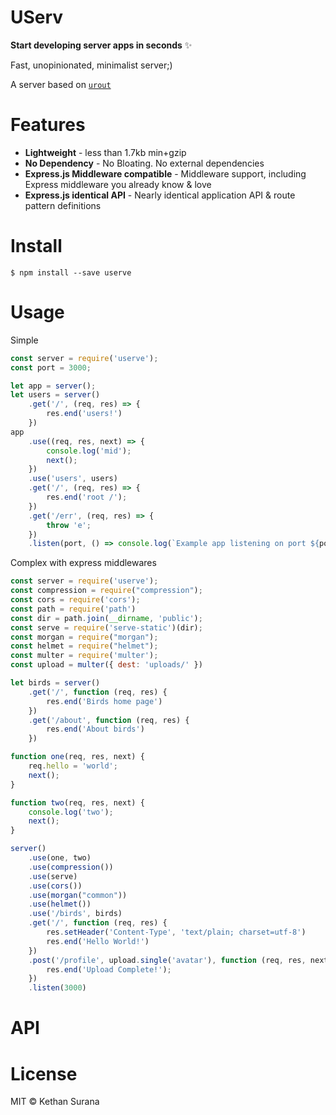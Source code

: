 # UServ

**Start developing server apps in seconds** ✨

Fast, unopinionated, minimalist server;)

A server based on [```urout```](https://github.com/kethan/urout)

# Features

* **Lightweight** - less than 1.7kb min+gzip
* **No Dependency** - No Bloating. No external dependencies
* **Express.js Middleware compatible** - Middleware support, including Express middleware you already know & love
* **Express.js identical API** - Nearly identical application API & route pattern definitions

# Install
```
$ npm install --save userve
```
# Usage

Simple

```js
const server = require('userve');
const port = 3000;

let app = server();
let users = server()
    .get('/', (req, res) => {
        res.end('users!')
    })
app
    .use((req, res, next) => {
        console.log('mid');
        next();
    })
    .use('users', users)
    .get('/', (req, res) => {
        res.end('root /');
    })
    .get('/err', (req, res) => {
        throw 'e';
    })
    .listen(port, () => console.log(`Example app listening on port ${port}!`));
```

Complex with express middlewares
```js
const server = require('userve');
const compression = require("compression");
const cors = require('cors');
const path = require('path')
const dir = path.join(__dirname, 'public');
const serve = require('serve-static')(dir);
const morgan = require("morgan");
const helmet = require("helmet");
const multer = require('multer');
const upload = multer({ dest: 'uploads/' })

let birds = server()
    .get('/', function (req, res) {
        res.end('Birds home page')
    })
    .get('/about', function (req, res) {
        res.end('About birds')
    })

function one(req, res, next) {
    req.hello = 'world';
    next();
}

function two(req, res, next) {
    console.log('two');
    next();
}

server()
    .use(one, two)
    .use(compression())
    .use(serve)
    .use(cors())
    .use(morgan("common"))
    .use(helmet())
    .use('/birds', birds)
    .get('/', function (req, res) {
        res.setHeader('Content-Type', 'text/plain; charset=utf-8')
        res.end('Hello World!')
    })
    .post('/profile', upload.single('avatar'), function (req, res, next) {
        res.end('Upload Complete!');
    })
    .listen(3000)
```

# API

# License

MIT © Kethan Surana